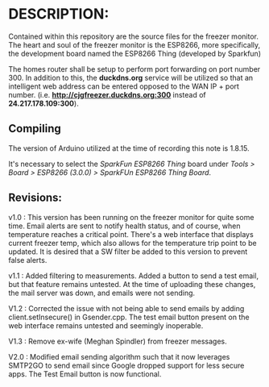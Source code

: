 # DESCRIPTION:
Contained within this repository are the source files for the freezer monitor.  The heart and soul of the freezer monitor is the ESP8266, more specifically, the development board named the ESP8266 Thing (developed by Sparkfun)

The homes router shall be setup to perform port forwarding on port number 300. In addition to this, the **duckdns.org** service will be utilized so that an intelligent web address can be entered opposed to the WAN IP + port number.  (i.e. **http://cjgfreezer.duckdns.org:300** instead of **24.217.178.109:300**).  

## Compiling
The version of Arduino utilized at the time of recording this note is 1.8.15.  

It's necessary to select the *SparkFun ESP8266 Thing* board under *Tools > Board > ESP8266 (3.0.0) > SparkFUn ESP8266 Thing Board*.  

## Revisions:

v1.0 : This version has been running on the freezer monitor for quite some time.  Email alerts are sent to notify health status, and of course, when temperature reaches a critical point.  There's a web interface that displays current freezer temp, which also allows for the temperature trip point to be updated.  It is desired that a SW filter be added to this version to prevent false alerts.  

v1.1 : Added filtering to measurements.  Added a button to send a test email, but that feature remains untested.  At the time of uploading these changes, the mail server was down, and emails were not sending. 

V1.2 : Corrected the issue with not being able to send emails by adding client.setInsecure() in Gsender.cpp.  The test email button present on the web interface remains untested and seemingly inoperable.  

V1.3 : Remove ex-wife (Meghan Spindler) from freezer messages.  

V2.0 : Modified email sending algorithm such that it now leverages SMTP2GO to send email since Google dropped support for less secure apps. The Test Email button is now functional.